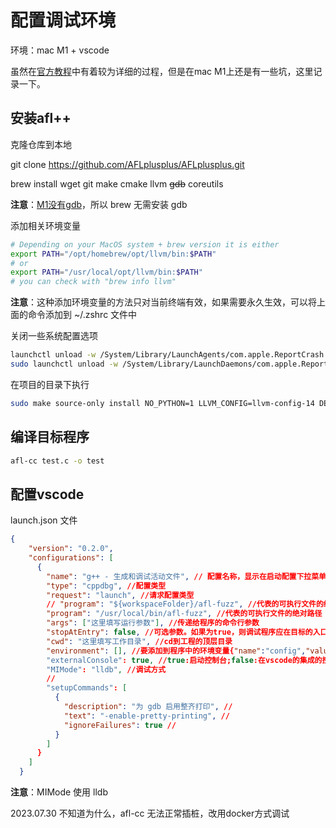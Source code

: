 # 配置调试环境

环境：mac M1 + vscode 

虽然在[官方教程](https://github.com/AFLplusplus/AFLplusplus/blob/stable/docs/INSTALL.md)中有着较为详细的过程，但是在mac M1上还是有一些坑，这里记录一下。

## 安装afl++

克隆仓库到本地

git clone https://github.com/AFLplusplus/AFLplusplus.git

brew install wget git make cmake llvm ~~gdb~~ coreutils

**注意**：[M1没有gdb](https://stackoverflow.com/questions/67310123/how-to-install-gdb-on-mac-m1-apple-silicon)，所以 brew 无需安装 gdb

添加相关环境变量
```bash
# Depending on your MacOS system + brew version it is either
export PATH="/opt/homebrew/opt/llvm/bin:$PATH"
# or
export PATH="/usr/local/opt/llvm/bin:$PATH"
# you can check with "brew info llvm"
```
**注意**：这种添加环境变量的方法只对当前终端有效，如果需要永久生效，可以将上面的命令添加到 ~/.zshrc 文件中

关闭一些系统配置选项
```bash
launchctl unload -w /System/Library/LaunchAgents/com.apple.ReportCrash.plist
sudo launchctl unload -w /System/Library/LaunchDaemons/com.apple.ReportCrash.Root.plist
```

在项目的目录下执行
```bash
sudo make source-only install NO_PYTHON=1 LLVM_CONFIG=llvm-config-14 DEBUG=1 AFL_NO_X86=1
```

## 编译目标程序

``` bash
afl-cc test.c -o test
```

## 配置vscode

launch.json 文件

``` json
{
    "version": "0.2.0",
    "configurations": [
      {
        "name": "g++ - 生成和调试活动文件", // 配置名称，显示在启动配置下拉菜单中
        "type": "cppdbg", //配置类型
        "request": "launch", //请求配置类型
        // "program": "${workspaceFolder}/afl-fuzz", //代表的可执行文件的绝对路径
        "program": "/usr/local/bin/afl-fuzz", //代表的可执行文件的绝对路径
        "args": ["这里填写运行参数"], //传递给程序的命令行参数
        "stopAtEntry": false, //可选参数。如果为true，则调试程序应在目标的入口点处停止。如果床底了processId，则不起任何作用
        "cwd": "这里填写工作目录", //cd到工程的顶层目录
        "environment": [], //要添加到程序中的环境变量{"name":"config","value":"Debug"}
        "externalConsole": true, //true:启动控制台;false:在vscode的集成的控制台显示
        "MIMode": "lldb", //调试方式
        //
        "setupCommands": [
          {
            "description": "为 gdb 启用整齐打印", //
            "text": "-enable-pretty-printing", //
            "ignoreFailures": true //
          }
        ]
      }
    ]
  }
```
**注意**：MIMode 使用 lldb

2023.07.30
不知道为什么，afl-cc 无法正常插桩，改用docker方式调试